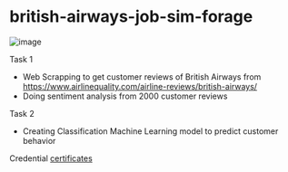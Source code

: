 # british-airways-job-sim-forage

![image](https://github.com/qemhal14/british-airways-job-sim-forage/assets/124538307/75e74b0f-1abc-4de5-bdb8-af0ee05d3cc1)

Task 1

- Web Scrapping to get customer reviews of British Airways from https://www.airlinequality.com/airline-reviews/british-airways/
- Doing sentiment analysis from 2000 customer reviews

Task 2

- Creating Classification Machine Learning model to predict customer behavior

Credential
[certificates](https://forage-uploads-prod.s3.amazonaws.com/completion-certificates/British%20Airways/NjynCWzGSaWXQCxSX_British%20Airways_aLKcXymwnNcWntcwa_1719732222360_completion_certificate.pdf)
